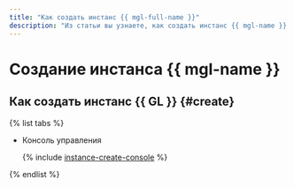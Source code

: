 ```yaml
---
title: "Как создать инстанс {{ mgl-full-name }}"
description: "Из статьи вы узнаете, как создать инстанс {{ mgl-name }}."
---
```


# Создание инстанса {{ mgl-name }}

## Как создать инстанс {{ GL }} {#create}

{% list tabs %}

- Консоль управления

  {% include [instance-create-console](../../../_includes/managed-gitlab/instance-create-console.md) %}

{% endlist %}
